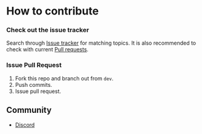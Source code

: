 # How to contribute

### Check out the issue tracker

Search through [Issue tracker](https://github.com/sqfmi/Watchy/issues) for matching topics. It is also recommended to check with current [Pull requests](https://github.com/sqfmi/Watchy/pulls).

### Issue Pull Request

1. Fork this repo and branch out from `dev`.
2. Push commits.
3. Issue pull request.

## Community

- [Discord](https://discord.gg/ZXDegGV8E7)
